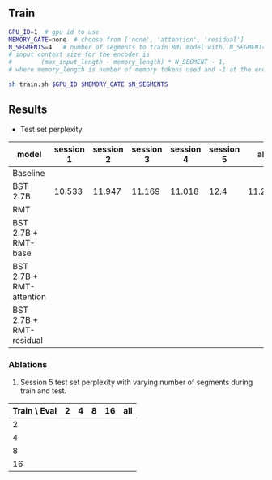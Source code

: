 ## Train

```bash
GPU_ID=1  # gpu id to use
MEMORY_GATE=none  # choose from ['none', 'attention', 'residual']
N_SEGMENTS=4   # number of segments to train RMT model with. N_SEGMENT=4 means the effective
# input context size for the encoder is
#        (max_input_length - memory_length) * N_SEGMENT - 1,
# where memory_length is number of memory tokens used and -1 at the end is for EOS.

sh train.sh $GPU_ID $MEMORY_GATE $N_SEGMENTS
```

## Results

* Test set perplexity.

| model                    | session 1 | session 2 | session 3 | session 4 | session 5 |  all   |
|--------------------------|-----------|-----------|-----------|-----------|-----------|--------|
| Baseline                 |           |           |           |           |           |        |
| BST 2.7B                 | 10.533    | 11.947    | 11.169    | 11.018    | 12.4      | 11.201 |
| RMT                      |           |           |           |           |           |        |
| BST 2.7B + RMT-base      |           |           |           |           |           |        |
| BST 2.7B + RMT-attention |           |           |           |           |           |        |
| BST 2.7B + RMT-residual  |           |           |           |           |           |        |

### Ablations

1. Session 5 test set perplexity with varying number of segments during train and test.

| Train \ Eval | 2      | 4      | 8      | 16     | all    |
|--------------|--------|--------|--------|--------|--------|
| 2            |        |        |        |        |        |
| 4            |        |        |        |        |        |
| 8            |        |        |        |        |        |
| 16           |        |        |        |        |        |
